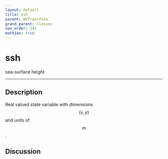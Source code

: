 ```yaml
---
layout: default
title: ssh
parent: WVTransform
grand_parent: Classes
nav_order: 141
mathjax: true
---
```


#  ssh

sea-surface height


---

## Description
Real valued state variable with dimensions $$(x,y)$$ and units of $$m$$.

## Discussion

